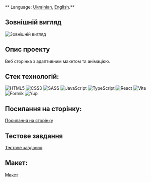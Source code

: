 ** Language: [Ukrainian](README.md), [English](README.en.md).**

## Зовнішній вигляд

![Зовнішній вигляд](./assets/overview.gif)

## Опис проекту

Веб сторінка з адаптивним макетом та анімацією.

## Стек технологій:

![HTML5](https://img.shields.io/badge/HTML5-E34F26?style=for-the-badge&logo=html5&logoColor=white)
![CSS3](https://img.shields.io/badge/CSS3-1572B6?style=for-the-badge&logo=css3&logoColor=white)
![SASS](https://img.shields.io/badge/Sass-CC6699?style=for-the-badge&logo=sass&logoColor=white)
![JavaScript](https://img.shields.io/badge/JavaScript-323330?style=for-the-badge&logo=javascript&logoColor=F7DF1E)
![TypeScript](https://img.shields.io/badge/TypeScript-007ACC?style=for-the-badge&logo=typescript&logoColor=white)
![React](https://img.shields.io/badge/React-20232A?style=for-the-badge&logo=react&logoColor=61DAFB)
![Vite](https://img.shields.io/badge/Vite-000000?style=for-the-badge&logo=vite)
![Formik](https://img.shields.io/badge/Formik-090000?style=for-the-badge)
![Yup](https://img.shields.io/badge/Yup-0BEDD7?style=for-the-badge)

## Посилання на сторінку:

[Посилання на сторінку](dexola-capm.vercel.app)

## Тестове завдання

[Тестове завдання](https://docs.google.com/document/d/11xOU3bcqRQZXcSBCm2uah7OZY4GvwmMEiJTpCzIrUIQ/edit?usp=sharing)

## Макет:

[Макет](<https://www.figma.com/file/DJvMwcPs9YoJYFhBk2FzwL/Dexola-Camp-(Copy)?type=design&node-id=0-1&mode=design&t=3Y5SlOKnoTkpORQG-0>)

